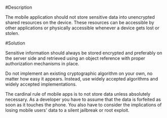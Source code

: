 #Description

The mobile application should not store sensitive data into unencrypted shared
resources on the device. These resources can be accessible by other applications or 
physically accessible whenever a device gets lost or stolen. 

#Solution

Sensitive information should always be stored encrypted and preferably on the server side
and retrieved using an object reference with proper authorization mechanisms in place. 

Do not implement an existing cryptographic algorithm on your own, no matter how easy 
it appears. Instead, use widely accepted algorithms and widely accepted implementations.

The cardinal rule of mobile apps is to not store data unless absolutely necessary. 
As a developer you have to assume that the data is forfeited as soon as it touches the phone. 
You also have to consider the implications of losing mobile users' data to a silent 
jailbreak or root exploit.
